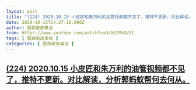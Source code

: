 ```yaml
---
layout: post
title: "(224) 2020.10.15 小皮匠和朱万利的油管视频都不见了，推特不更新。对比解读，分析郭蚂蚁帮何去何从。"
date: 2020-10-15T14:27:10.000Z
author: 图森破故事会
from: https://www.youtube.com/watch?v=QVbOIPbQV0I
tags: [ 图森破故事会 ]
categories: [ 图森破故事会 ]
---
```

<!--1602772030000-->
[(224) 2020.10.15 小皮匠和朱万利的油管视频都不见了，推特不更新。对比解读，分析郭蚂蚁帮何去何从。](https://www.youtube.com/watch?v=QVbOIPbQV0I)
------

<div>

</div>
